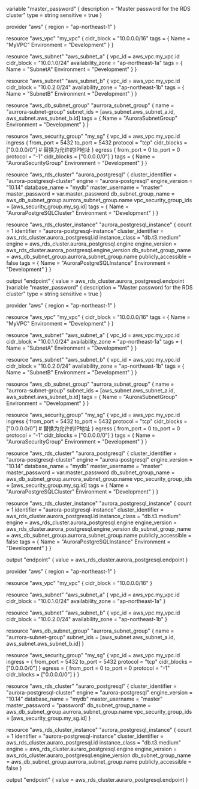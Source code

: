 variable "master_password" {
  description = "Master password for the RDS cluster"
  type        = string
  sensitive   = true
}

provider "aws" {
  region = "ap-northeast-1"
}

resource "aws_vpc" "my_vpc" {
  cidr_block = "10.0.0.0/16"
  tags = {
    Name = "MyVPC"
    Environment = "Development"
  }
}

resource "aws_subnet" "aws_subnet_a" {
  vpc_id            = aws_vpc.my_vpc.id
  cidr_block        = "10.0.1.0/24"
  availability_zone = "ap-northeast-1a"
  tags = {
    Name = "SubnetA"
    Environment = "Development"
  }
}

resource "aws_subnet" "aws_subnet_b" {
  vpc_id            = aws_vpc.my_vpc.id
  cidr_block        = "10.0.2.0/24"
  availability_zone = "ap-northeast-1b"
  tags = {
    Name = "SubnetB"
    Environment = "Development"
  }
}

resource "aws_db_subnet_group" "aurrora_subnet_group" {
  name       = "aurrora-subnet-group"
  subnet_ids = [aws_subnet.aws_subnet_a.id, aws_subnet.aws_subnet_b.id]
  tags = {
    Name = "AuroraSubnetGroup"
    Environment = "Development"
  }
}

resource "aws_security_group" "my_sg" {
  vpc_id = aws_vpc.my_vpc.id
  ingress {
    from_port   = 5432
    to_port     = 5432
    protocol    = "tcp"
    cidr_blocks = ["0.0.0.0/0"] # 替换为允许的IP地址
  }
  egress {
    from_port   = 0
    to_port     = 0
    protocol    = "-1"
    cidr_blocks = ["0.0.0.0/0"]
  }
  tags = {
    Name = "AuroraSecurityGroup"
    Environment = "Development"
  }
}

resource "aws_rds_cluster" "aurora_postgresql" {
  cluster_identifier = "aurora-postgresql-cluster"
  engine             = "aurora-postgresql"
  engine_version     = "10.14"
  database_name      = "mydb"
  master_username    = "master"
  master_password    = var.master_password
  db_subnet_group_name = aws_db_subnet_group.aurrora_subnet_group.name
  vpc_security_group_ids = [aws_security_group.my_sg.id]
  tags = {
    Name = "AuroraPostgreSQLCluster"
    Environment = "Development"
  }
}

resource "aws_rds_cluster_instance" "aurora_postgresql_instance" {
  count = 1
  identifier = "aurora-postgresql-instance"
  cluster_identifier = aws_rds_cluster.aurora_postgresql.id
  instance_class = "db.t3.medium"
  engine = aws_rds_cluster.aurora_postgresql.engine
  engine_version = aws_rds_cluster.aurora_postgresql.engine_version
  db_subnet_group_name = aws_db_subnet_group.aurrora_subnet_group.name
  publicly_accessible = false
  tags = {
    Name = "AuroraPostgreSQLInstance"
    Environment = "Development"
  }
}

output "endpoint" {
  value = aws_rds_cluster.aurora_postgresql.endpoint
}variable "master_password" {
  description = "Master password for the RDS cluster"
  type        = string
  sensitive   = true
}

provider "aws" {
  region = "ap-northeast-1"
}

resource "aws_vpc" "my_vpc" {
  cidr_block = "10.0.0.0/16"
  tags = {
    Name = "MyVPC"
    Environment = "Development"
  }
}

resource "aws_subnet" "aws_subnet_a" {
  vpc_id            = aws_vpc.my_vpc.id
  cidr_block        = "10.0.1.0/24"
  availability_zone = "ap-northeast-1a"
  tags = {
    Name = "SubnetA"
    Environment = "Development"
  }
}

resource "aws_subnet" "aws_subnet_b" {
  vpc_id            = aws_vpc.my_vpc.id
  cidr_block        = "10.0.2.0/24"
  availability_zone = "ap-northeast-1b"
  tags = {
    Name = "SubnetB"
    Environment = "Development"
  }
}

resource "aws_db_subnet_group" "aurrora_subnet_group" {
  name       = "aurrora-subnet-group"
  subnet_ids = [aws_subnet.aws_subnet_a.id, aws_subnet.aws_subnet_b.id]
  tags = {
    Name = "AuroraSubnetGroup"
    Environment = "Development"
  }
}

resource "aws_security_group" "my_sg" {
  vpc_id = aws_vpc.my_vpc.id
  ingress {
    from_port   = 5432
    to_port     = 5432
    protocol    = "tcp"
    cidr_blocks = ["0.0.0.0/0"] # 替换为允许的IP地址
  }
  egress {
    from_port   = 0
    to_port     = 0
    protocol    = "-1"
    cidr_blocks = ["0.0.0.0/0"]
  }
  tags = {
    Name = "AuroraSecurityGroup"
    Environment = "Development"
  }
}

resource "aws_rds_cluster" "aurora_postgresql" {
  cluster_identifier = "aurora-postgresql-cluster"
  engine             = "aurora-postgresql"
  engine_version     = "10.14"
  database_name      = "mydb"
  master_username    = "master"
  master_password    = var.master_password
  db_subnet_group_name = aws_db_subnet_group.aurrora_subnet_group.name
  vpc_security_group_ids = [aws_security_group.my_sg.id]
  tags = {
    Name = "AuroraPostgreSQLCluster"
    Environment = "Development"
  }
}

resource "aws_rds_cluster_instance" "aurora_postgresql_instance" {
  count = 1
  identifier = "aurora-postgresql-instance"
  cluster_identifier = aws_rds_cluster.aurora_postgresql.id
  instance_class = "db.t3.medium"
  engine = aws_rds_cluster.aurora_postgresql.engine
  engine_version = aws_rds_cluster.aurora_postgresql.engine_version
  db_subnet_group_name = aws_db_subnet_group.aurrora_subnet_group.name
  publicly_accessible = false
  tags = {
    Name = "AuroraPostgreSQLInstance"
    Environment = "Development"
  }
}

output "endpoint" {
  value = aws_rds_cluster.aurora_postgresql.endpoint
}









provider "aws" {
  region = "ap-northeast-1"
}

resource "aws_vpc" "my_vpc" {
  cidr_block = "10.0.0.0/16"
}

resource "aws_subnet" "aws_subnet_a" {
  vpc_id = aws_vpc.my_vpc.id
  cidr_block = "10.0.1.0/24"
  availability_zone = "ap-northeast-1a"
}

resource "aws_subnet" "aws_subnet_b" {
  vpc_id = aws_vpc.my_vpc.id
  cidr_block = "10.0.2.0/24"
  availability_zone = "ap-northeast-1b"
}

resource "aws_db_subnet_group" "aurrora_subnet_group" {
  name = "aurrora-subnet-group"
  subnet_ids = [aws_subnet.aws_subnet_a.id, aws_subnet.aws_subnet_b.id]
}

resource "aws_security_group" "my_sg" {
  vpc_id = aws_vpc.my_vpc.id
  ingress = {
    from_port = 5432
    to_port = 5432
    protocol = "tcp"
    cidr_blocks = ["0.0.0.0/0"]
  }
  egress = {
    from_port = 0
    to_port = 0
    protocol = "-1"
    cidr_blocks = ["0.0.0.0/0"]
  }
}

resource "aws_rds_cluster" "auraro_postgresql" {
  cluster_identifier = "aurora-postgresql-cluster"
  engine = "aurora-postgresql"
  engine_version = "10.14"
  database_name = "mydb"
  master_username = "master"
  master_password = "password"
  db_subnet_group_name = aws_db_subnet_group.aurrora_subnet_group.name
  vpc_security_group_ids = [aws_security_group.my_sg.id]
}

resource "aws_rds_cluster_instance" "aurora_postgresql_instance" {
  count = 1
  identifier = "aurora-postgresql-instance"
  cluster_identifier = aws_rds_cluster.auraro_postgresql.id
  instance_class = "db.t3.medium"
  engine = aws_rds_cluster.auraro_postgresql.engine
  engine_version = aws_rds_cluster.auraro_postgresql.engine_version
  db_subnet_group_name = aws_db_subnet_group.aurrora_subnet_group.name
  publicly_accessible = false
}

output "endpoint" {
  value = aws_rds_cluster.auraro_postgresql.endpoint
}










